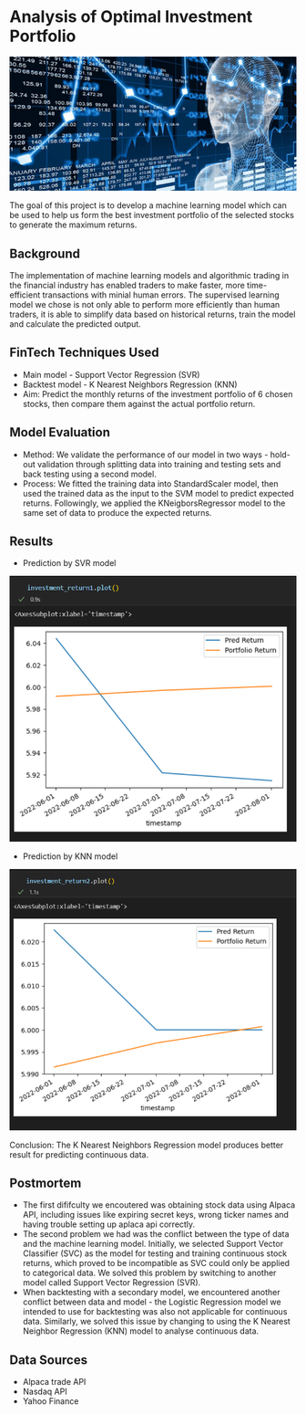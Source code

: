 # Analysis of Optimal Investment Portfolio 
![AI-Stock-750x350.png](AI-Stock-750x350.png)

The goal of this project is to develop a machine learning model which can be used to help us form the best investment portfolio of the selected stocks to generate the maximum returns.
## Background 
The implementation of machine learning models and algorithmic trading in the financial industry has enabled traders to make faster, more time-efficient transactions with minial human errors. The supervised learning model we chose is not only able to perform more efficiently than human traders, it is able to simplify data based on historical returns, train the model and calculate the predicted output.
## FinTech Techniques Used 
- Main model - Support Vector Regression (SVR)
- Backtest model - K Nearest Neighbors Regression (KNN)
- Aim: Predict the monthly returns of the investment portfolio of 6 chosen stocks, then compare them against the actual portfolio return.
## Model Evaluation
- Method:
We validate the performance of our model in two ways - hold-out validation through splitting data into training and testing sets and back testing using a second model.
- Process: 
We fitted the training data into StandardScaler model, then used the trained data as the input to the SVM model to predict expected returns. Followingly, we applied the KNeigborsRegressor model to the same set of data to produce the expected returns.

## Results
- Prediction by SVR model

![SVM-SVR_Prediction_Result_Plot.PNG](Result_Photos\SVM-SVR_Prediction_Result_Plot.PNG)

- Prediction by KNN model

![Neighbors_Prediction_Result_Plot.PNG](Result_Photos\Neighbors_Prediction_Result_Plot.PNG)

Conclusion: The K Nearest Neighbors Regression model produces better result for predicting continuous data.
## Postmortem 
- The first dififculty we encoutered was obtaining stock data using Alpaca API, including issues like expiring secret keys, wrong ticker names and having trouble setting up aplaca api correctly.
- The second problem we had was the conflict between the type of data and the machine learning model. Initially, we selected Support Vector Classifier (SVC) as the model for testing and training continuous stock returns, which proved to be incompatible as SVC could only be applied to categorical data. We solved this problem by switching to another model called Support Vector Regression (SVR).
- When backtesting with a secondary model, we encountered another conflict between data and model - the Logistic Regression model we intended to use for backtesting was also not applicable for continuous data. Similarly, we solved this issue by changing to using the K Nearest Neighbor Regression (KNN) model to analyse continuous data.
## Data Sources
 - Alpaca trade API
 - Nasdaq API 
 - Yahoo Finance